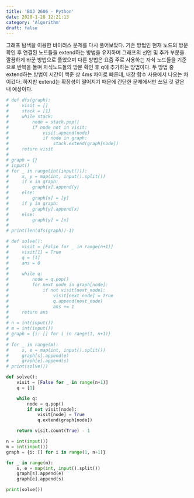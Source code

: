 ```yaml
---
title: 'BOJ 2606 - Python'
date: 2020-1-28 12:21:13
category: 'Algorithm'
draft: false
---
```

그래프 탐색을 이용한 바이러스 문제를 다시 풀어보았다. 기존 방법인 현재 노드의 방문확인 후 연결된 노드들을 extend하는 방법을 유지하며 그래프의 선언 및 추가 부분을 깔끔하게 바꾼 방법으로 풀었으며 다른 방법은 요즘 주로 사용하는 자식 노드들을 기준으로 반복을 돌며 자식노드들의 방문 확인 후 q에 추가하는 방법이다. 두 방법 중 extend하는 방법이 시간이 백준 상 4ms 차이로 빠른데, 내장 함수 사용에서 나오는 차이갔다. 하지만 extend는 확장성이 떨어지기 때문에 간단한 문제에서만 쓰일 것 같은 내 예상이다.
```python
# def dfs(graph):
#     visit = []
#     stack = [1]
#     while stack:
#         node = stack.pop()
#         if node not in visit:
#             visit.append(node)
#             if node in graph:
#                 stack.extend(graph[node])
#     return visit
#
# graph = {}
# input()
# for _ in range(int(input())):
#     x, y = map(int, input().split())
#     if x in graph:
#         graph[x].append(y)
#     else:
#         graph[x] = [y]
#     if y in graph:
#         graph[y].append(x)
#     else:
#         graph[y] = [x]
#
# print(len(dfs(graph))-1)

# def solve():
#     visit = [False for _ in range(n+1)]
#     visit[1] = True
#     q = [1]
#     ans = 0
#
#     while q:
#         node = q.pop()
#         for next_node in graph[node]:
#             if not visit[next_node]:
#                 visit[next_node] = True
#                 q.append(next_node)
#                 ans += 1
#     return ans
#
# n = int(input())
# m = int(input())
# graph = {i: [] for i in range(1, n+1)}
#
# for _ in range(m):
#     s, e = map(int, input().split())
#     graph[s].append(e)
#     graph[e].append(s)
# print(solve())

def solve():
    visit = [False for _ in range(n+1)]
    q = [1]

    while q:
        node = q.pop()
        if not visit[node]:
            visit[node] = True
            q.extend(graph[node])

    return visit.count(True) - 1

n = int(input())
m = int(input())
graph = {i: [] for i in range(1, n+1)}

for _ in range(m):
    s, e = map(int, input().split())
    graph[s].append(e)
    graph[e].append(s)

print(solve())

```